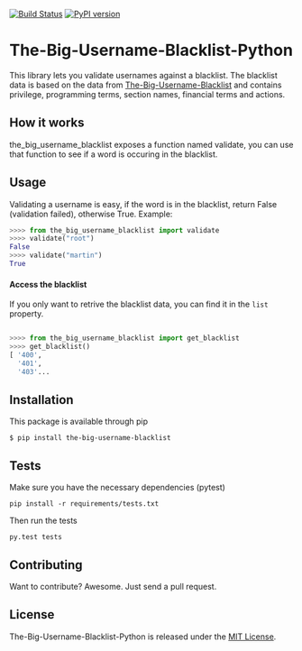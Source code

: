 [![Build Status](https://travis-ci.org/marteinn/The-Big-Username-Blacklist-Python.svg?branch=master)](https://travis-ci.org/marteinn/the-big-username-blacklist-python)
[![PyPI version](https://badge.fury.io/py/the-big-username-blacklist.svg)](https://badge.fury.io/py/the-big-username-blacklist)

# The-Big-Username-Blacklist-Python

This library lets you validate usernames against a blacklist. The blacklist data is based on the data from [The-Big-Username-Blacklist](https://github.com/marteinn/The-Big-Username-Blacklist) and contains privilege, programming terms, section names, financial terms and actions.


## How it works

the_big_username_blacklist exposes a function named validate, you can use that function to see if a word is occuring in the blacklist.

## Usage

Validating a username is easy, if the word is in the blacklist, return False (validation failed), otherwise True. Example:

```python
>>>> from the_big_username_blacklist import validate
>>>> validate("root")
False
>>>> validate("martin")
True

```


#### Access the blacklist

If you only want to retrive the blacklist data, you can find it in the `list` property.

```python

>>>> from the_big_username_blacklist import get_blacklist
>>>> get_blacklist()
[ '400',
  '401',
  '403'...
```

## Installation

This package is available through pip

    $ pip install the-big-username-blacklist


## Tests

Make sure you have the necessary dependencies (pytest)

    pip install -r requirements/tests.txt

Then run the tests

    py.test tests


## Contributing

Want to contribute? Awesome. Just send a pull request.


## License

The-Big-Username-Blacklist-Python is released under the [MIT License](http://www.opensource.org/licenses/MIT).
